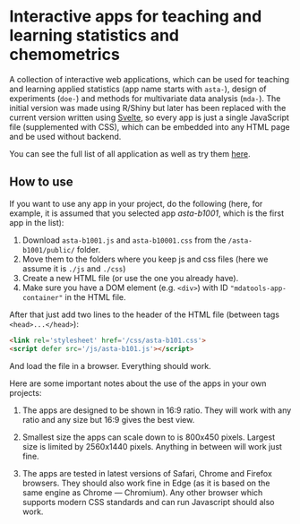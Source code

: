 # Interactive apps for teaching and learning statistics and chemometrics

A collection of interactive web applications, which can be used for teaching and learning applied statistics (app name starts with `asta-`), design of experiments (`doe-`) and methods for multivariate data analysis (`mda-`). The initial version was made using R/Shiny but later has been replaced with the current version written using [Svelte](https://svelte.dev), so every app is just a single JavaScript file (supplemented with CSS), which can be embedded into any HTML page and be used without backend.

You can see the full list of all application as well as try them [here](https://graasta.com).

## How to use

If you want to use any app in your project, do the following (here, for example, it is assumed that you selected app *asta-b1001*, which is the first app in the list):

1. Download `asta-b1001.js` and `asta-b10001.css` from the `/asta-b1001/public/` folder.
2. Move them to the folders where you keep js and css files (here we assume it is `./js` and `./css`)
3. Create a new HTML file (or use the one you already have).
4. Make sure you have a DOM element (e.g. `<div>`) with ID `"mdatools-app-container"` in the HTML file.


After that just add two lines to the header of the HTML file (between tags `<head>...</head>`):

```html
<link rel='stylesheet' href='/css/asta-b101.css'>
<script defer src='/js/asta-b101.js'></script>
```

And load the file in a browser. Everything should work.

Here are some important notes about the use of the apps in your own projects:

1. The apps are designed to be shown in 16:9 ratio. They will work with any ratio and any size but 16:9 gives the best view.

2. Smallest size the apps can scale down to is 800x450 pixels. Largest size is limited by 2560x1440 pixels. Anything in between will work just fine.

3. The apps are tested in latest versions of Safari, Chrome and Firefox browsers. They should also work fine in Edge (as it is based on the same engine as Chrome — Chromium). Any other browser which supports modern CSS standards and can run Javascript should also work.



